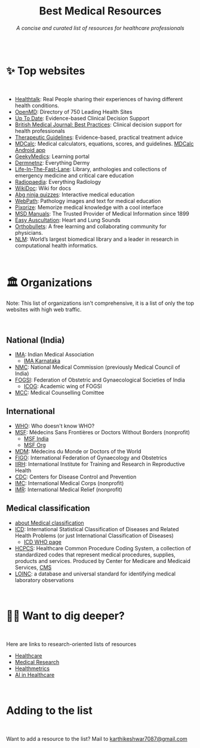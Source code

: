 <h1 align="center">Best Medical Resources </h1>

<h6 align="center">A concise and curated list of resources for healthcare professionals</h6>

<br>

# ✨ Top websites

<br>

- [Healthtalk](https://healthtalk.org/): Real People sharing their experiences of having different health conditions.
- [OpenMD](https://openmd.com/directory): Directory of 750 Leading Health Sites
- [Up To Date](https://www.uptodate.com/home): Evidence-based Clinical Decision Support
- [British Medical Journal: Best Practices](https://bestpractice.bmj.com/info): Clinical decision support for health professionals
- [Therapeutic Guidelines](https://www.tg.org.au): Evidence-based, practical treatment advice
- [MDCalc](https://www.mdcalc.com/): Medical calculators, equations, scores, and guidelines. [MDCalc Android app](https://play.google.com/store/apps/details?id=com.mdaware.mdcalc&hl=en)
- [GeekyMedics](https://geekymedics.com/): Learning portal
- [Dermnetnz](https://dermnetnz.org/): Everything Dermy
- [Life-In-The-Fast-Lane](https://litfl.com/library): Library, anthologies and collections of emergency medicine and critical care education
- [Radiopaedia](https://radiopaedia.org): Everything Radiology
- [WikiDoc](https://www.wikidoc.org/index.php/Main_Page): Wiki for docs
- [Abg ninja quizzes](https://abg.ninja): Interactive medical education
- [WebPath](https://webpath.med.utah.edu/): Pathology images and text for medical education
- [Pixorize](https://pixorize.com/): Memorize medical knowledge with a cool interface
- [MSD Manuals](https://www.msdmanuals.com/): The Trusted Provider of Medical Information since 1899
- [Easy Auscultation](https://www.easyauscultation.com/): Heart and Lung Sounds
- [Orthobullets](https://www.orthobullets.com/): A free learning and collaborating community for physicians.
- [NLM](https://www.nlm.nih.gov/): World’s largest biomedical library and a leader in research in computational health informatics.


<br>

# 🏛️ Organizations

Note: This list of organizations isn't comprehensive, it is a list of only the top websites with high web traffic.

<br>

## National (India)

- [IMA](https://www.ima-india.org/): Indian Medical Association
  - [IMA Karnataka](https://imakarnataka.in/)
- [NMC](https://www.nmc.org.in/): National Medical Commission (previously Medical Council of India)
- [FOGSI](https://www.fogsi.org/): Federation of Obstetric and Gynaecological Societies of India
  - [ICOG](https://icogonline.org/): Academic wing of FOGSI
- [MCC](https://www.mcc.nic.in/): Medical Counselling Comittee

## International

- [WHO](https://www.who.int/): Who doesn't know WHO?
- [MSF](https://www.doctorswithoutborders.org/): Médecins Sans Frontières or Doctors Without Borders (nonprofit)
  - [MSF India](https://www.msfindia.in/)
  - [MSF Org](https://www.msf.org/)
- [MDM](https://www.medecinsdumonde.org/en): Médecins du Monde or Doctors of the World
- [FIGO](https://www.figo.org/): International Federation of Gynaecology and Obstetrics
- [IIRH](https://www.iirrh.org/): International Institute for Training and Research in Reproductive Health
- [CDC](https://www.cdc.gov/): Centers for Disease Control and Prevention
- [IMC](https://internationalmedicalcorps.org/): International Medical Corps (nonprofit)
- [IMR](https://internationalmedicalrelief.org/): International Medical Relief (nonprofit)

## Medical classification

- [about Medical classification](https://en.wikipedia.org/wiki/Medical_classification)
- [ICD](https://icd.who.int/en): International Statistical Classification of Diseases and Related Health Problems (or just International Classification of Diseases)
  - [ICD WHO page](https://www.who.int/standards/classifications/classification-of-diseases)
- [HCPCS](https://www.cms.gov/Medicare/Coding/MedHCPCSGenInfo): Healthcare Common Procedure Coding System, a collection of standardized codes that represent medical procedures, supplies, products and services. Produced by Center for Medicare and Medicaid Services, [CMS](https://www.cms.gov/)
- [LOINC](https://loinc.org/):  a database and universal standard for identifying medical laboratory observations

<br>

# 🧑‍💻 Want to dig deeper?

<br>

Here are links to research-oriented lists of resources

- [Healthcare](https://github.com/kakoni/awesome-healthcare)
- [Medical Research](https://github.com/Engineering-Course/Awesome-Medical-Research)
- [Healthmetrics](https://github.com/leandromineti/awesome-healthmetrics)
- [AI in Healthcare](https://github.com/medtorch/awesome-healthcare-ai)

<br>

# Adding to the list

<br>

Want to add a resource to the list? Mail to karthikeshwar7087@gmail.com
